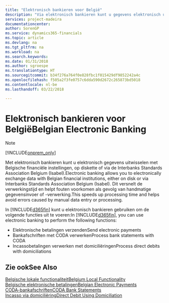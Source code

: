 ```yaml
---
title: "Elektronisch bankieren voor België"
description: "Via elektronisch bankieren kunt u gegevens elektronisch uitwisselen met Belgische financiële instellingen. Gegevens kunnen per schijf of via een modem of Isabel (Interbanks Standards Association Belgium) worden uitgewisseld. Op deze manier profiteert u van een snellere verwerkingstijd en voorkomt u fouten als gevolg van handmatige gegevensinvoer of -verwerking."
services: project-madeira
documentationcenter: 
author: SorenGP
ms.service: dynamics365-financials
ms.topic: article
ms.devlang: na
ms.tgt_pltfrm: na
ms.workload: na
ms.search.keywords: 
ms.date: 01/31/2018
ms.author: sgroespe
ms.translationtype: HT
ms.sourcegitcommit: b34f276a764f0e828fbc1f015429df9852242a4c
ms.openlocfilehash: f505a2f3fe0757c6dda590d2672c265873bd5018
ms.contentlocale: nl-be
ms.lasthandoff: 03/22/2018

---
```

# <a name="belgian-electronic-banking"></a><span data-ttu-id="e462d-105">Elektronisch bankieren voor België</span><span class="sxs-lookup"><span data-stu-id="e462d-105">Belgian Electronic Banking</span></span>
> [!Note]
> [!INCLUDE[onprem_only](../../includes/onprem_only_md.md)]

<span data-ttu-id="e462d-106">Met elektronisch bankieren kunt u elektronisch gegevens uitwisselen met Belgische financiële instellingen, op diskette of via de Interbanks Standards Association Belgium (Isabel).</span><span class="sxs-lookup"><span data-stu-id="e462d-106">Electronic banking allows you to electronically exchange data with Belgian financial institutions, either on disk or via Interbanks Standards Association Belgium (Isabel).</span></span> <span data-ttu-id="e462d-107">Dit versnelt de verwerkingstijd en helpt fouten voorkomen als gevolg van handmatige gegevensinvoer of -verwerking.</span><span class="sxs-lookup"><span data-stu-id="e462d-107">This speeds up processing time and helps avoid errors caused by manual data entry or processing.</span></span>  

<span data-ttu-id="e462d-108">In [!INCLUDE[d365fin](../../includes/d365fin_md.md)] kunt u elektronisch bankieren gebruiken om de volgende functies uit te voeren:</span><span class="sxs-lookup"><span data-stu-id="e462d-108">In [!INCLUDE[d365fin](../../includes/d365fin_md.md)], you can use electronic banking to perform the following functions:</span></span>  

- <span data-ttu-id="e462d-109">Elektronische betalingen verzenden</span><span class="sxs-lookup"><span data-stu-id="e462d-109">Send electronic payments</span></span>  
- <span data-ttu-id="e462d-110">Bankafschriften met CODA verwerken</span><span class="sxs-lookup"><span data-stu-id="e462d-110">Process bank statements with CODA</span></span>  
- <span data-ttu-id="e462d-111">Incassobetalingen verwerken met domiciliëringen</span><span class="sxs-lookup"><span data-stu-id="e462d-111">Process direct debits with domiciliations</span></span>  

## <a name="see-also"></a><span data-ttu-id="e462d-112">Zie ook</span><span class="sxs-lookup"><span data-stu-id="e462d-112">See Also</span></span>  
[<span data-ttu-id="e462d-113">Belgische lokale functionaliteit</span><span class="sxs-lookup"><span data-stu-id="e462d-113">Belgium Local Functionality</span></span>](belgium-local-functionality.md)  
[<span data-ttu-id="e462d-114">Belgische elektronische betalingen</span><span class="sxs-lookup"><span data-stu-id="e462d-114">Belgian Electronic Payments</span></span>](belgian-electronic-payments.md)  
[<span data-ttu-id="e462d-115">CODA-bankafschriften</span><span class="sxs-lookup"><span data-stu-id="e462d-115">CODA Bank Statements</span></span>](coda-bank-statements.md)  
[<span data-ttu-id="e462d-116">Incasso via domiciliëring</span><span class="sxs-lookup"><span data-stu-id="e462d-116">Direct Debit Using Domiciliation</span></span>](direct-debit-using-domiciliation.md)

